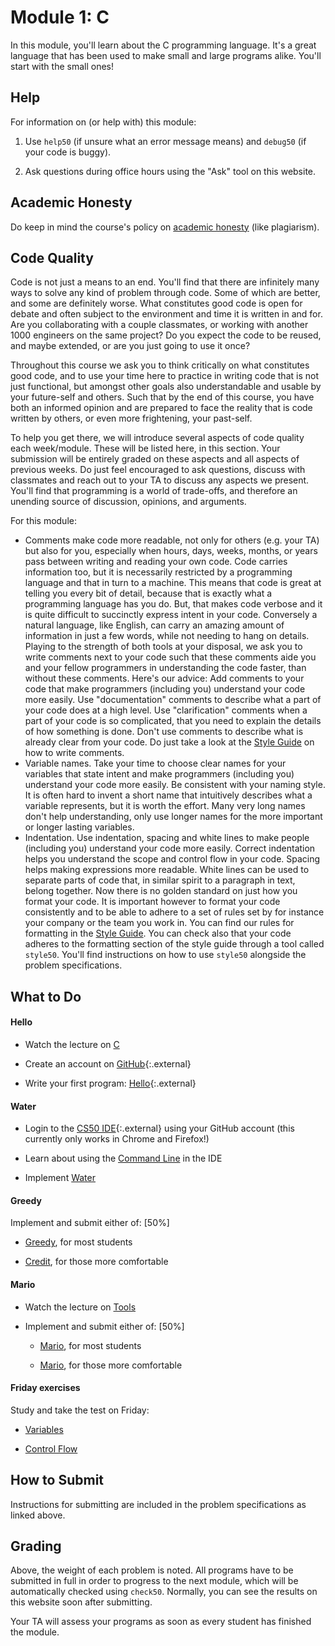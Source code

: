 # Module 1: C

In this module, you'll learn about the C programming language. It's a great language that has been used to make small and large programs alike. You'll start with the small ones!

## Help

For information on (or help with) this module:

1. Use `help50` (if unsure what an error message means) and `debug50` (if your code is buggy).

2. Ask questions during office hours using the "Ask" tool on this website.


## Academic Honesty

Do keep in mind the course's policy on [academic honesty](/syllabus) (like plagiarism).


## Code Quality

Code is not just a means to an end. You'll find that there are infinitely many ways to solve any kind of problem through code. Some of which are better, and some are definitely worse. What constitutes good code is open for debate and often subject to the environment and time it is written in and for. Are you collaborating with a couple classmates, or working with another 1000 engineers on the same project? Do you expect the code to be reused, and maybe extended, or are you just going to use it once?

Throughout this course we ask you to think critically on what constitutes good code, and to use your time here to practice in writing code that is not just functional, but amongst other goals also understandable and usable by your future-self and others. Such that by the end of this course, you have both an informed opinion and are prepared to face the reality that is code written by others, or even more frightening, your past-self.

To help you get there, we will introduce several aspects of code quality each week/module. These will be listed here, in this section. Your submission will be entirely graded on these aspects and all aspects of previous weeks. Do just feel encouraged to ask questions, discuss with classmates and reach out to your TA to discuss any aspects we present. You'll find that programming is a world of trade-offs, and therefore an unending source of discussion, opinions, and arguments.

For this module:

- Comments make code more readable, not only for others (e.g. your TA) but also for you, especially when hours, days, weeks, months, or years pass between writing and reading your own code. Code carries information too, but it is necessarily restricted by a programming language and that in turn to a machine. This means that code is great at telling you every bit of detail, because that is exactly what a programming language has you do. But, that makes code verbose and it is quite difficult to succinctly express intent in your code. Conversely a natural language, like English, can carry an amazing amount of information in just a few words, while not needing to hang on details. Playing to the strength of both tools at your disposal, we ask you to write comments next to your code such that these comments aide you and your fellow programmers in understanding the code faster, than without these comments.
Here's our advice: Add comments to your code that make programmers (including you) understand your code more easily. Use "documentation" comments to describe what a part of your code does at a high level. Use "clarification" comments when a part of your code is so complicated, that you need to explain the details of how something is done. Don't use comments to describe what is already clear from your code. Do just take a look at the [Style Guide](/resources/style-guide) on how to write comments.
- Variable names. Take your time to choose clear names for your variables that state intent and make programmers (including you) understand your code more easily. Be consistent with your naming style. It is often hard to invent a short name that intuitively describes what a variable represents, but it is worth the effort. Many very long names don't help understanding, only use longer names for the more important or longer lasting variables.
- Indentation. Use indentation, spacing and white lines to make people (including you) understand your code more easily. Correct indentation helps you understand the scope and control flow in your code. Spacing helps making expressions more readable. White lines can be used to separate parts of code that, in similar spirit to a paragraph in text, belong together. Now there is no golden standard on just how you format your code. It is important however to format your code consistently and to be able to adhere to a set of rules set by for instance your company or the team you work in. You can find our rules for formatting in the [Style Guide](/resources/style-guide). You can check also that your code adheres to the formatting section of the style guide through a tool called `style50`. You'll find instructions on how to use `style50` alongside the problem specifications.

## What to Do

#### Hello

- Watch the lecture on [C](/lectures/c)

- Create an account on [GitHub](https://github.com/join){:.external}

- Write your first program: [Hello](https://lab.cs50.io/uva/cs50x/master/problems/hello/){:.external}

#### Water

- Login to the [CS50 IDE](https://ide.cs50.io/){:.external} using your GitHub account (this currently only works in Chrome and Firefox!)

- Learn about using the [Command Line](/shorts/command-line) in the IDE

- Implement [Water](/problems/water)

#### Greedy

Implement and submit either of: [50%]

- [Greedy](/problems/greedy), for most students

- [Credit](/problems/credit), for those more comfortable

#### Mario

- Watch the lecture on [Tools](/lectures/tools)

- Implement and submit either of: [50%]

    - [Mario](/problems/mario-less), for most students

    - [Mario](/problems/mario-more), for those more comfortable

#### Friday exercises

Study and take the test on Friday:

- [Variables](/exercises/variables)

- [Control Flow](/exercises/control-flow)


## How to Submit

Instructions for submitting are included in the problem specifications as linked above.


## Grading

Above, the weight of each problem is noted. All programs have to be submitted in full in order to progress to the next module, which will be automatically checked using `check50`. Normally, you can see the results on this website soon after submitting.

Your TA will assess your programs as soon as every student has finished the module.
